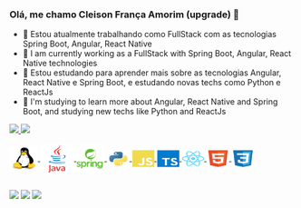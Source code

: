 <!--
**upgradev/upgradev** is a ✨ _special_ ✨ repository because its `README.md` (this file) appears on your GitHub profile.

Here are some ideas to get you started:
-->
### Olá, me chamo Cleison França Amorim (upgrade) 👋

- 🔭 Estou atualmente trabalhando como FullStack com as tecnologias Spring Boot, Angular, React Native
- 🔭 I am currently working as a FullStack with Spring Boot, Angular, React Native technologies
- 🌱 Estou estudando para aprender mais sobre as tecnologias Angular, React Native e Spring Boot, e estudando novas techs como Python e ReactJs 
- 🌱 I'm studying to learn more about Angular, React Native and Spring Boot, and studying new techs like Python and ReactJs

<div>
  <a href="https://github.com/upgradev">
  <img height="180em" src="https://github-readme-stats.vercel.app/api?username=upgradev&show_icons=true&theme=github_dark&include_all_commits=true&count_private=true"/>
  <img height="180em" src="https://github-readme-stats.vercel.app/api/top-langs/?username=upgradev&layout=compact&langs_count=7&theme=github_dark"/>
</div>
<div style="display: inline_block"><br>
  <img align="center" alt="upgrade-Linux" height="40" width="50" src="https://raw.githubusercontent.com/devicons/devicon/master/icons/linux/linux-original.svg">
  <img align="center" alt="upgrade-Java" height="50" width="60" src="https://raw.githubusercontent.com/devicons/devicon/master/icons/java/java-original-wordmark.svg">
  <img align="center" alt="upgrade-Spring" height="50" width="50" src="https://raw.githubusercontent.com/devicons/devicon/master/icons/spring/spring-original-wordmark.svg">
  <img align="center" alt="upgrade-Python" height="30" width="40" src="https://raw.githubusercontent.com/devicons/devicon/master/icons/python/python-original.svg">
  <img align="center" alt="upgrade-Js" height="30" width="40" src="https://raw.githubusercontent.com/devicons/devicon/master/icons/javascript/javascript-plain.svg">
  <img align="center" alt="upgrade-Ts" height="30" width="40" src="https://raw.githubusercontent.com/devicons/devicon/master/icons/typescript/typescript-plain.svg">
  <img align="center" alt="upgrade-React" height="30" width="40" src="https://raw.githubusercontent.com/devicons/devicon/master/icons/react/react-original.svg">
  <img align="center" alt="upgrade-HTML" height="30" width="40" src="https://raw.githubusercontent.com/devicons/devicon/master/icons/html5/html5-original.svg">
  <img align="center" alt="upgrade-CSS" height="30" width="40" src="https://raw.githubusercontent.com/devicons/devicon/master/icons/css3/css3-original.svg">
  
</div>
  
  ##
  
  <div> 
<a href="https://www.linkedin.com/in/cleisonfrancaamorim" target="_blank"><img src="https://img.shields.io/badge/-LinkedIn-%230077B5?style=for-the-badge&logo=linkedin&logoColor=white" target="_blank"></a> 
  <a href="https://www.instagram.com/upgrade.dev/" target="_blank"><img src="https://img.shields.io/badge/-Instagram-%23E4405F?style=for-the-badge&logo=instagram&logoColor=white" target="_blank"></a>
<a href="https://twitter.com/_upgradev" target="_blank"><img src="https://img.shields.io/badge/Twitter-1DA1F2?style=for-the-badge&logo=twitter&logoColor=white" target="_blank"></a>
  
</div>
